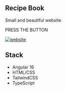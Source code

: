 
## Recipe Book

Small and beautiful website

PRESS THE BUTTON

[![website](https://img.shields.io/badge/Recipe_Book-website-000?style=for-the-badge&logo=ko-fi&logoColor=white)](https://ng-recipe-book-524ce.web.app/recipes)

## Stack

- Angular 16
- HTML/CSS
- TailwindCSS
- TypeScript
